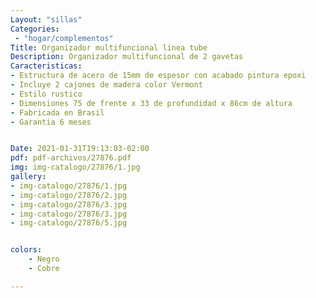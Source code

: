```yaml
---
Layout: "sillas"
Categories:
 - "hogar/complementos"
Title: Organizador multifuncional linea tube 
Description: Organizador multifuncional de 2 gavetas 
Caracteristicas: 
- Estructura de acero de 15mm de espesor con acabado pintura epoxi
- Incluye 2 cajones de madera color Vermont
- Estilo rustico
- Dimensiones 75 de frente x 33 de profundidad x 86cm de altura
- Fabricada en Brasil 
- Garantia 6 meses


Date: 2021-01-31T19:13:03-02:00
pdf: pdf-archivos/27876.pdf
img: img-catalogo/27876/1.jpg
gallery: 
- img-catalogo/27876/1.jpg
- img-catalogo/27876/2.jpg
- img-catalogo/27876/3.jpg
- img-catalogo/27876/3.jpg
- img-catalogo/27876/5.jpg


colors:
    - Negro
    - Cobre

---
```

